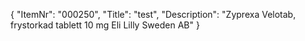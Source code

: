 {
  "ItemNr": "000250",
  "Title": "test",
  "Description": "Zyprexa Velotab, frystorkad tablett 10 mg Eli Lilly Sweden AB"
}